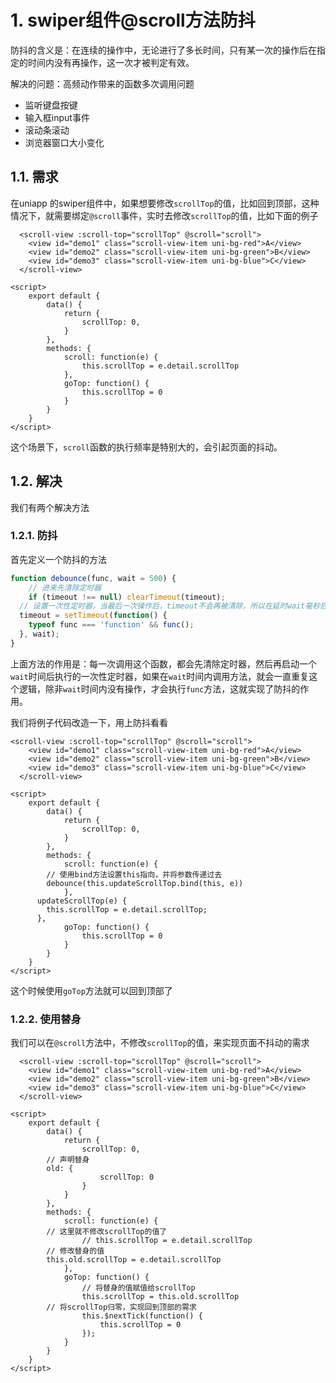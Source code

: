 # 1. swiper组件@scroll方法防抖

防抖的含义是：在连续的操作中，无论进行了多长时间，只有某一次的操作后在指定的时间内没有再操作，这一次才被判定有效。



解决的问题：高频动作带来的函数多次调用问题

- 监听键盘按键
- 输入框input事件
- 滚动条滚动
- 浏览器窗口大小变化



## 1.1. 需求

在uniapp 的swiper组件中，如果想要修改`scrollTop`的值，比如回到顶部，这种情况下，就需要绑定`@scroll`事件，实时去修改`scrollTop`的值，比如下面的例子

```vue
  <scroll-view :scroll-top="scrollTop" @scroll="scroll">
    <view id="demo1" class="scroll-view-item uni-bg-red">A</view>
    <view id="demo2" class="scroll-view-item uni-bg-green">B</view>
    <view id="demo3" class="scroll-view-item uni-bg-blue">C</view>
  </scroll-view>

<script>
	export default {
		data() {
			return {
				scrollTop: 0,
			}
		},
		methods: {
			scroll: function(e) {
				this.scrollTop = e.detail.scrollTop
			},
			goTop: function() {
				this.scrollTop = 0
			}
		}
	}
</script>
```



这个场景下，`scroll`函数的执行频率是特别大的，会引起页面的抖动。



## 1.2. 解决

我们有两个解决方法

### 1.2.1. 防抖

首先定义一个防抖的方法

```js
function debounce(func, wait = 500) {
	// 进来先清除定时器
	if (timeout !== null) clearTimeout(timeout);
  // 设置一次性定时器，当最后一次操作后，timeout不会再被清除，所以在延时wait毫秒后执行func回调方法
  timeout = setTimeout(function() {
    typeof func === 'function' && func();
  }, wait);
}
```

上面方法的作用是：每一次调用这个函数，都会先清除定时器，然后再启动一个`wait`时间后执行的一次性定时器，如果在`wait`时间内调用方法，就会一直重复这个逻辑，除非`wait`时间内没有操作，才会执行`func`方法，这就实现了防抖的作用。



我们将例子代码改造一下，用上防抖看看

```vue
<scroll-view :scroll-top="scrollTop" @scroll="scroll">
    <view id="demo1" class="scroll-view-item uni-bg-red">A</view>
    <view id="demo2" class="scroll-view-item uni-bg-green">B</view>
    <view id="demo3" class="scroll-view-item uni-bg-blue">C</view>
  </scroll-view>

<script>
	export default {
		data() {
			return {
				scrollTop: 0,
			}
		},
		methods: {
			scroll: function(e) {
        // 使用bind方法设置this指向，并将参数传递过去
        debounce(this.updateScrollTop.bind(this, e))
			},
      updateScrollTop(e) {
        this.scrollTop = e.detail.scrollTop;
      },
			goTop: function() {
				this.scrollTop = 0
			}
		}
	}
</script>
```

这个时候使用`goTop`方法就可以回到顶部了



### 1.2.2. 使用替身

我们可以在`@scroll`方法中，不修改`scrollTop`的值，来实现页面不抖动的需求



```vue
  <scroll-view :scroll-top="scrollTop" @scroll="scroll">
    <view id="demo1" class="scroll-view-item uni-bg-red">A</view>
    <view id="demo2" class="scroll-view-item uni-bg-green">B</view>
    <view id="demo3" class="scroll-view-item uni-bg-blue">C</view>
  </scroll-view>

<script>
	export default {
		data() {
			return {
				scrollTop: 0,
        // 声明替身
        old: {
					scrollTop: 0
				}
			}
		},
		methods: {
			scroll: function(e) {
        // 这里就不修改scrollTop的值了
				// this.scrollTop = e.detail.scrollTop
        // 修改替身的值
        this.old.scrollTop = e.detail.scrollTop
			},
			goTop: function() {
				// 将替身的值赋值给scrollTop
				this.scrollTop = this.old.scrollTop
        // 将scrollTop归零，实现回到顶部的需求
				this.$nextTick(function() {
					this.scrollTop = 0
				});
			}
		}
	}
</script>
```
